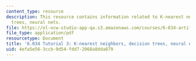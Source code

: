 ```yaml
---
content_type: resource
description: This resource contains information related to K-nearest neighbors, decision
  trees, neural nets.
file: https://ol-ocw-studio-app-qa.s3.amazonaws.com/courses/6-034-artificial-intelligence-fall-2010/4efa5e563ccb9d54fdd72068a8dda879_MIT6_034F10_tutor03.pdf
file_type: application/pdf
resourcetype: Document
title: '6.034 Tutorial 3: K-nearest neighbors, decision trees, neural nets'
uid: 4efa5e56-3ccb-9d54-fdd7-2068a8dda879
---
```


